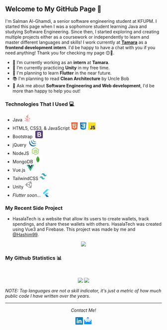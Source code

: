 ## Welcome to My GitHub Page 👋

I'm Salman Al-Ghamdi, a senior software engineering student at KFUPM. I started this page when I was a sophomore student learning Java and studying Software Engineering. Since then, I started exploring and creating multiple projects either as a coursework or independently to learn and master different languages and skills! I work currently at [**Tamara**](https://tamara.co/) as a **frontend development intern**. I'd be happy to have a chat with you if you need anything! Thank you for checking my page 😊🌹.

- 🔭 I’m currently working as an **intern** at **Tamara**.
- 🌱 I’m currently practicing **Unity** in my free time.
- 🤔 I'm planning to learn **Flutter** in the near future.
- 📚 I'm planning to read **Clean Architecture** by Uncle Bob
- 💬 Ask me about **Software Engineering and Web development**, I'd be more than happy to help you out!

### Technologies That I Used 💻
- Java <img src="./assets/java.png">
- HTML5, CSS3, & JavaScript <img src="./assets/html5.png"> <img src="./assets/css3.png"> <img src="./assets/javascript.png">
- Bootstrap <img style="margin-left: 5px" src="./assets/bootstrap.png">
- jQuery <img style="margin-left: 5px" src="./assets/jquery.png">
- NodeJS <img style="margin-left: 5px" src="./assets/nodejs.png">
- MongoDB <img src="./assets/mongodb.png">
- Vue.js <img src="./assets/vuejs.png">
- TailwindCSS <img width=24 height=24 src="./assets/tailwind.svg">
- Unity <img src="./assets/unity.png">
- *Flutter soon...* <img src="./assets/flutter.png">

### My Recent Side Project
- HasalaTech is a website that allow its users to create wallets, track spendings, and share these wallets with others. HasalaTech was created using Vue3 and Firebase. This project was made by me and [@Hashim99](https://github.com/Hashim99).
<p align=center>
  <a href="https://github.com/SalmanYG/hasala-tech">
    <img height="180em" src="https://github-readme-stats.vercel.app/api/pin/?username=salmanyg&repo=hasala-tech&theme=radical">
  </a>
</p>

### My Github Statistics 📊
<br>
<p align="center">
<img height="180em" src="https://github-readme-stats.vercel.app/api?username=salmanyg&count_private=true&show_icons=true&theme=radical">
<img height="180em" src="https://github-readme-stats.vercel.app/api/top-langs/?username=salmanyg&show_icons=true&theme=radical&langs_count=10&layout=compact" />
</p>

*NOTE: Top languages are not a skill indicator, it's just a metric of how much public code I have written over the years.*

<hr>
<p align="center">
  <i>Contact Me!</i>
  <p align="center">
    <a href="https://www.linkedin.com/in/salmanyg/" alt="Linkedin"><img src="./assets/linkedin.png"></a>
    <a href="mailto:salmanyghamdi@gmail.com" alt="My site"><img src="./assets/email.png"></a>
  </p>
<p>


